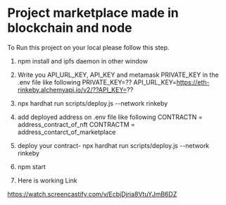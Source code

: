 # Project marketplace made in blockchain and node

To Run this project on your local please follow this step.

1. npm install and ipfs daemon in other window

2. Write you API_URL_KEY, API_KEY and metamask PRIVATE_KEY in the .env file like following
PRIVATE_KEY=??
API_URL_KEY=https://eth-rinkeby.alchemyapi.io/v2/??API_KEY=??

3. npx hardhat run scripts/deploy.js --network rinkeby

4. add deployed address on .env file like following
CONTRACTN = address_contract_of_nft
CONTRACTM = address_contarct_of_marketplace

5. deploy your contract-  npx hardhat run scripts/deploy.js --network rinkeby

6. npm start

7. Here is working Link

https://watch.screencastify.com/v/EcbjDjria8VtuYJmB6DZ
